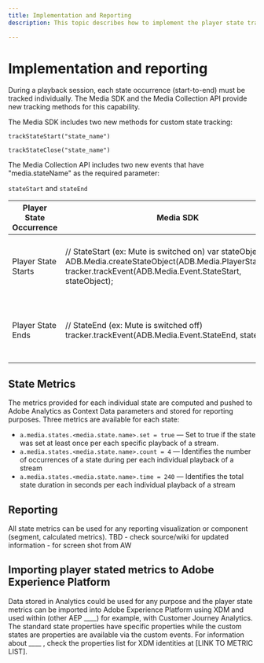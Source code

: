 ```yaml
---
title: Implementation and Reporting
description: This topic describes how to implement the player state tracking feature including .

---
```


# Implementation and reporting

During a playback session, each state occurrence (start-to-end) must be tracked individually. The Media SDK and the Media Collection API provide new tracking methods for this capability.

The Media SDK includes two new methods for custom state tracking:

`trackStateStart("state_name")`

`trackStateClose("state_name")`


The Media Collection API includes two new events that have "media.stateName" as the required parameter:

`stateStart` and `stateEnd`


|  Player State Occurrence  |  Media SDK     |  Media Collection API   |
|---------------------------|---------------------------|-------------------|
|  Player State Starts      |  // StateStart (ex: Mute is switched on) var stateObject = ADB.Media.createStateObject(ADB.Media.PlayerState.Mute); tracker.trackEvent(ADB.Media.Event.StateStart, stateObject);  |  // StateStart (ex: Mute is switched on) http(s)://<Analytics_Visitor_Namespace>.hb-api.omtrdc.net/api/v1/sessions/<SID>/events <br>`{ "eventType": "stateStart",   "params": {     "media.state.name": "mute"   },   "playerTime": {     "playhead": 0,     "ts": 1569999130627   } }`   |
|  Player State Ends        |  // StateEnd (ex: Mute is switched off) tracker.trackEvent(ADB.Media.Event.StateEnd, stateObject);                                                                                |  // StateEnd (ex: Mute is switched off) http(s)://<Analytics_Visitor_Namespace>.hb-api.omtrdc.net/api/v1/sessions/<SID>/events   <br>`{   "eventType": "stateEnd",   "params": {     "media.state.name": "mute"   },   "playerTime": {     "playhead": 600,     "ts": 1569999730638<br>   }<br> }`  |

## State Metrics

The metrics provided for each individual state are computed and pushed to Adobe Analytics as Context Data parameters and stored for reporting purposes. Three metrics are available for each state:

* `a.media.states.<media.state.name>.set = true` — Set to true if the state was set at least once per each specific playback of a stream.
* `a.media.states.<media.state.name>.count = 4` — Identifies the number of occurrences of a state during per each individual playback of a stream
* `a.media.states.<media.state.name>.time = 240` — Identifies the total state duration in seconds per each individual playback of a stream

## Reporting

All state metrics can be used for any reporting visualization or component (segment, calculated metrics).
TBD - check source/wiki for updated information - for screen shot from AW

## Importing player stated metrics to Adobe Experience Platform

Data stored in Analytics could be used for any purpose and the player state metrics can be imported into Adobe Experience Platform using XDM and used within (other AEP ____) for example, with Customer Journey Analytics. The standard state properties have specific properties while the custom states are properties are available via the custom events. For information about ____ , check the properties list for XDM identities at [LINK TO METRIC LIST].
